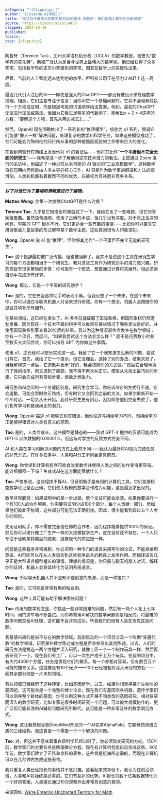 ```yaml
---
category: "[[Clippings]]"
author: "[[XiaoHu.AI学院]]"
title: "采访当今最伟大的数学家对AI的看法 陶哲轩：我们正踏入数学的全新领域"
source: https://xiaohu.ai/p/14455
clipped: 2024-10-10
published: 
topics: 
tags: [clippings]
---
```


陶哲轩（Terence Tao），加州大学洛杉矶分校（UCLA）的数学教授，被誉为“数学界的莫扎特”，他被广泛认为是当今世界上最伟大的数学家。他已经获得了众多奖项，包括数学界的诺贝尔奖级别的奖项，因其在数学上的突破性成果。

尽管，当前的人工智能远未达到他的水平。但科技公司正在努力让AI赶上这一高度。

最近几代引人注目的AI——即使是强大的ChatGPT——都没有被设计来处理数学推理。相反，它们主要专注于语言：当你问它一个基础问题时，它并不会理解并执行一个方程或证明，而是根据可能的词语顺序给出答案。例如，最初的ChatGPT无法进行加法或乘法，但因为它看过足够多的代数例子，能解出x + 2 = 4这样的方程：“要解这个方程，首先从两边减去2……”

然而，OpenAI 现在明确推出了一系列新的“推理模型”，统称为 o1 系列，强调它们能够“像人一样”解决问题，处理复杂的数学和科学任务。如果这些模型成功了，它们可能会为陶和他的同行所从事的那种缓慢而孤独的工作带来巨大的变化。

在看到陶哲轩在网络上发表他对 o1 的看法后——他将其比作“**一个平庸但不完全无能的研究生**”——我希望进一步了解他对这项技术潜力的看法。上周通过 Zoom 进行的采访中，他描述了一种以前从未可能的 AI 驱动的“工业规模数学”。这种数学将在短期内仍然是由人类主导的核心工作，AI 只是作为数学家的假设和方法的润滑剂。人类和机器有着截然不同的优势，应被视为互补而非竞争关系。

---

***以下对话已为了篇幅和清晰度进行了编辑。***

**Matteo Wong**: 你第一次接触ChatGPT是什么时候？

**Terence Tao**: 几乎是它刚推出时我就试了一下。我给它出了一些难题，但它的答案很愚蠢。虽然语句通顺，使用了正确的术语，但几乎没有深度。对于真正高深的问题，早期的 GPT 根本不行。它们更适合一些有趣的事情——比如你可以要求它用诗歌或儿童故事的形式解释某个数学主题，这些真的很令人印象深刻。

**Wong**: OpenAI 说 o1 能“推理”，但你将其比作“一个平庸但不完全无能的研究生”。

**Tao**: 这个措辞最初被广泛传播，但也被误解了。我并不是说这个工具在研究生学习的每个方面都相当于一个研究生。我对这些工具作为研究助手的潜力感兴趣。研究项目有很多繁琐的步骤：你可能有一个想法，想要通过计算将其展开，但必须亲自动手完成所有计算。

**Wong**: 那么，它是一个平庸的研究助手？

**Tao**: 是的，它在充当这种助手时表现平庸。但我设想了一个未来，在这个未来中，你可以通过与聊天机器人对话来进行研究。你有一个想法，机器人会跟随你的思路并填补所有细节。

在某些领域，这已经在发生了。AI 多年前就征服了国际象棋，但国际象棋仍然蓬勃发展，因为现在一个技术不错的棋手可以推测在某些情况下哪些走法是好的，并使用国际象棋引擎查看20步后的结果。我认为这种情况最终会发生在数学领域：你有一个项目，然后问，“如果我尝试这个方法会怎么样？” 而不是花费数小时甚至数天去实际尝试，你可以指导 GPT 为你做这些事情。

使用 o1，您已经可以部分实现这一点。我给了它一个我知道怎么解的问题，尝试引导它。首先，我给了它一个提示，但它没理会，选择了别的办法，结果失败了。当我解释这一点后，它道歉并表示“好的，我会按照你的方式做。” 然后它合理地执行了我的指示，但又遇到了瓶颈，我不得不再次纠正它。模型从未找出最巧妙的步骤，它只会完成所有常规步骤，但缺乏想象力。

研究生和AI之间的一个关键区别是，研究生会学习。你告诉AI它的方式行不通，它会道歉，可能会暂时修正路线，但有时它又会回到之前的方法。如果你重新开始一个AI对话，一切又从头开始。我对研究生更有耐心，因为即使他们完全失败了，他们也有学习和自我纠正的潜力。

**Wong**: OpenAI 描述 o1 能够识别其错误，但你说这与持续学习不同，而持续学习正是使得错误对人类有意义的原因。

**Tao**: 是的，人类会成长。这些模型是静态的——我对 GPT-4 提供的反馈可能成为 GPT-5 训练数据的0.00001%。但这与对学生的反馈方式完全不同。

AI 和人类在学习和解决问题的方式上截然不同——我认为最好将AI视为完成任务的补充方式。在许多任务中，人类和AI分工不同会更具前景。

**Wong**: 你曾提到计算机程序可能会改变数学并使得人类之间的协作变得更容易。能详细解释一下吗？生成式AI在这方面能贡献什么？

**Tao**: 严格来说，这些程序不算AI，但证明助手是有用的计算机工具，它们能够检查数学论证是否正确。它们使大规模的数学合作成为可能，这是最近才出现的。

数学非常脆弱：如果证明中的某一步出错，整个论证可能会崩溃。如果你要进行一个有100人的协作项目，你需要将证明分成100个部分，每个人贡献一部分。但如果他们彼此不协调，这些部分可能无法正确衔接。因此，很少能看到超过五个人参与的项目。

使用证明助手，你不需要完全信任你的合作者，因为程序能够提供100%的保证。然后你可以进行像工厂生产一样的大规模数学生产，这在目前还不存在。一个人只专注于证明某种类型的结果，就像现代的供应链一样。

问题是这些程序非常挑剔。你必须用一种专门的语言来撰写你的论证，不能直接用英语。AI可能可以在从人类语言到这些程序语言的翻译上发挥作用。而翻译语言几乎正是大型语言模型擅长的事情。理想的情况是，你只需与聊天机器人对话，解释你的证明，机器人会将其转化为证明系统语言。

**Wong**: 所以聊天机器人并不是知识或创意的来源，而是一种接口？

**Tao**: 是的，它可能是非常有用的粘合剂。

**Wong**: 这种工具可能有助于解决哪些问题？

**Tao**: 传统的数学观念是，你挑选一些非常困难的问题，然后有一两个人花上七年时间，闭门造车地不断尝试。而你希望用AI解决的数学问题则是相反的。将最难的数学问题交给AI处理，这可能不会非常成功，毕竟我们已经有人类在攻克这些问题。

我最感兴趣的是尚不存在的数学领域。我刚启动的一个项目涉及一个叫做“普遍代数”的数学领域，研究某些数学陈述或方程是否会推导出其他陈述。过去，人们的研究方法是挑选一两个方程并深入研究，就像工匠一个一个制作玩具一样，然后再去研究下一个。现在我们有工厂，可以一次生产成千上万个玩具。在我的项目中，有大约4000个方程，任务是发现它们的联系。每一个都相对容易，但有数百万个可能的推导关系。这就像是有10个光点——10个已经被相对深入研究的方程——而其余部分则是一片未知领域。

有些领域已经经历了这种转变，比如基因组学。过去，如果你想测序某个生物体的基因组，这可能会是一个完整的博士论文。现在我们有基因测序机器，遗传学家们可以测序整个群体的基因。你可以用这种方式开展不同类型的基因研究。相对狭窄而深入的数学研究，比如专家花很多时间研究一个问题，可以被大规模协作的、更广泛但可能较浅的AI辅助问题研究所取代。这可能是一种非常互补的数学洞见方式。

**Wong**: 这让我想起谷歌DeepMind开发的一个AI程序AlphaFold，它能够预测蛋白质的三维结构，而这曾是一个需要一个一个解决的问题。

**Tao**: 对，但这并不意味着蛋白质科学已经过时了。你必须改变研究的方向。150年前，数学家们的主要任务是解偏微分方程。现在有计算机包能自动完成这些。600年前，数学家们建立了正弦和余弦的表格，这些曾是航海所必需的，而现在计算机可以在几秒钟内生成这些表格。

我对重复人类已经擅长的事情并不感兴趣。这看起来效率低下。我认为在前沿领域，人类和AI将始终是必需的。它们有互补的优势。AI擅长将数十亿条数据转化为一个好的答案。人类擅长通过10次观察作出非常有创意的猜测。

来源网址: [We’re Entering Uncharted Territory for Math](https://www.theatlantic.com/technology/archive/2024/10/terence-tao-ai-interview/680153/)